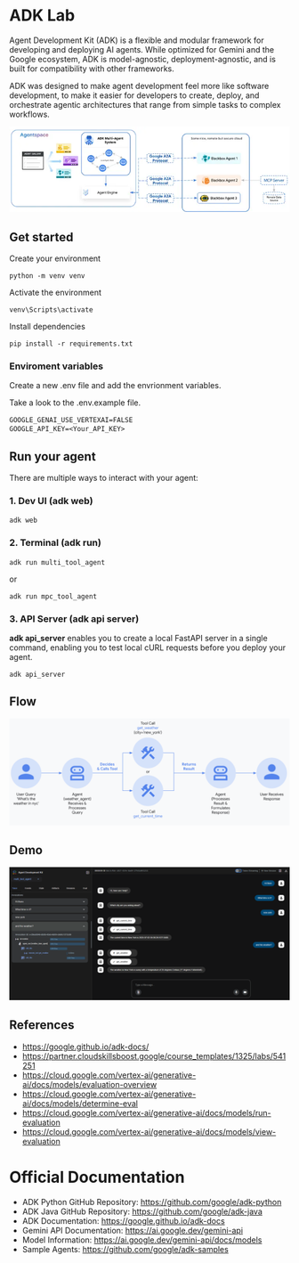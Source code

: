# ADK Lab

Agent Development Kit (ADK) is a flexible and modular framework for developing and deploying AI agents. While optimized for Gemini and the Google ecosystem, ADK is model-agnostic, deployment-agnostic, and is built for compatibility with other frameworks. 

ADK was designed to make agent development feel more like software development, to make it easier for developers to create, deploy, and orchestrate agentic architectures that range from simple tasks to complex workflows.

![App](images/adk_agentspace.png)



## Get started 

Create your environment

```
python -m venv venv
```

Activate the environment
```
venv\Scripts\activate
```


Install dependencies

```
pip install -r requirements.txt
```


### Enviroment variables
Create a new  .env file and add the envrionment variables.

Take a look to the .env.example file.
```
GOOGLE_GENAI_USE_VERTEXAI=FALSE
GOOGLE_API_KEY=<Your_API_KEY>
```



## Run your agent
There are multiple ways to interact with your agent:

### 1. Dev UI (adk web)

```
adk web
```


### 2. Terminal (adk run)
```
adk run multi_tool_agent
```

or
```
adk run mpc_tool_agent
```

### 3. API Server (adk api server)
**adk api_server** enables you to create a local FastAPI server in a single command, enabling you to test local cURL requests before you deploy your agent.

```
adk api_server
```

## Flow

![quickstart](images/quickstart-flow-tool.png)

## Demo
![App](images/demo.png)

## References
- https://google.github.io/adk-docs/
- https://partner.cloudskillsboost.google/course_templates/1325/labs/541251
- https://cloud.google.com/vertex-ai/generative-ai/docs/models/evaluation-overview
- https://cloud.google.com/vertex-ai/generative-ai/docs/models/determine-eval
- https://cloud.google.com/vertex-ai/generative-ai/docs/models/run-evaluation
- https://cloud.google.com/vertex-ai/generative-ai/docs/models/view-evaluation


# Official Documentation
- ADK Python GitHub Repository: https://github.com/google/adk-python
- ADK Java GitHub Repository: https://github.com/google/adk-java
- ADK Documentation: https://google.github.io/adk-docs
- Gemini API Documentation: https://ai.google.dev/gemini-api
- Model Information: https://ai.google.dev/gemini-api/docs/models
- Sample Agents: https://github.com/google/adk-samples

